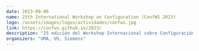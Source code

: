```yaml
---
date: 2023-09-06
name: 25th International Workshop on Configuration (ConfWS 2023)
logo: /assets/images/logos/actividades/confws.jpg
link: https://confws.github.io/2023/
description: "25 edición del Workshop Internacional sobre Configuración (ConfWS 2023) celebrado en Málaga durante los días 6 y 7 de Septiembre 2023. El Workshop contó con 29 participantes, con 17 artículos presentados y una charla invitada como conmemoración del 25 aniversario del ConfWS."
organizers: "UMA, US, Siemens"
---
```


